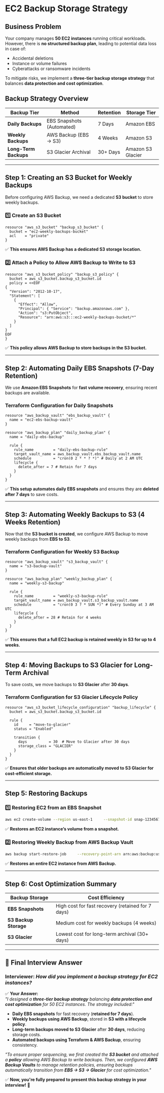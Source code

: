 # EC2 Backup Storage Strategy

## **Business Problem**
Your company manages **50 EC2 instances** running critical workloads. However, there is **no structured backup plan**, leading to potential data loss in case of:
- Accidental deletions
- Instance or volume failures
- Cyberattacks or ransomware incidents

To mitigate risks, we implement a **three-tier backup storage strategy** that balances **data protection and cost optimization**.

## **Backup Strategy Overview**
| **Backup Tier**           | **Method**                     | **Retention** | **Storage Tier** |
|---------------------------|--------------------------------|--------------|-----------------|
| **Daily Backups**         | EBS Snapshots (Automated)      | 7 Days       | Amazon EBS      |
| **Weekly Backups**        | AWS Backup (EBS → S3)         | 4 Weeks      | Amazon S3       |
| **Long-Term Backups**     | S3 Glacier Archival           | 30+ Days     | Amazon S3 Glacier |

---

## **Step 1: Creating an S3 Bucket for Weekly Backups**
Before configuring AWS Backup, we need a dedicated **S3 bucket** to store weekly backups.

### **1️⃣ Create an S3 Bucket**
```hcl
resource "aws_s3_bucket" "backup_s3_bucket" {
  bucket = "ec2-weekly-backups-bucket"
  acl    = "private"
}
```
✅ **This ensures AWS Backup has a dedicated S3 storage location.**

### **2️⃣ Attach a Policy to Allow AWS Backup to Write to S3**
```hcl
resource "aws_s3_bucket_policy" "backup_s3_policy" {
  bucket = aws_s3_bucket.backup_s3_bucket.id
  policy = <<EOF
{
  "Version": "2012-10-17",
  "Statement": [
    {
      "Effect": "Allow",
      "Principal": { "Service": "backup.amazonaws.com" },
      "Action": "s3:PutObject",
      "Resource": "arn:aws:s3:::ec2-weekly-backups-bucket/*"
    }
  ]
}
EOF
}
```
✅ **This policy allows AWS Backup to store backups in the S3 bucket.**

---

## **Step 2: Automating Daily EBS Snapshots (7-Day Retention)**
We use **Amazon EBS Snapshots** for **fast volume recovery**, ensuring recent backups are available.

### **Terraform Configuration for Daily Snapshots**
```hcl
resource "aws_backup_vault" "ebs_backup_vault" {
  name = "ec2-ebs-backup-vault"
}

resource "aws_backup_plan" "daily_backup_plan" {
  name = "daily-ebs-backup"

  rule {
    rule_name         = "daily-ebs-backup-rule"
    target_vault_name = aws_backup_vault.ebs_backup_vault.name
    schedule          = "cron(0 2 * * ? *)" # Daily at 2 AM UTC
    lifecycle {
      delete_after = 7 # Retain for 7 days
    }
  }
}
```
✅ **This setup automates daily EBS snapshots** and ensures they are **deleted after 7 days** to save costs.

---

## **Step 3: Automating Weekly Backups to S3 (4 Weeks Retention)**
Now that the **S3 bucket is created**, we configure AWS Backup to move weekly backups from **EBS to S3**.

### **Terraform Configuration for Weekly S3 Backup**
```hcl
resource "aws_backup_vault" "s3_backup_vault" {
  name = "s3-backup-vault"
}

resource "aws_backup_plan" "weekly_backup_plan" {
  name = "weekly-s3-backup"

  rule {
    rule_name         = "weekly-s3-backup-rule"
    target_vault_name = aws_backup_vault.s3_backup_vault.name
    schedule          = "cron(0 3 ? * SUN *)" # Every Sunday at 3 AM UTC
    lifecycle {
      delete_after = 28 # Retain for 4 weeks
    }
  }
}
```
✅ **This ensures that a full EC2 backup is retained weekly in S3 for up to 4 weeks.**

---

## **Step 4: Moving Backups to S3 Glacier for Long-Term Archival**
To save costs, we move backups to **S3 Glacier** after **30 days**.

### **Terraform Configuration for S3 Glacier Lifecycle Policy**
```hcl
resource "aws_s3_bucket_lifecycle_configuration" "backup_lifecycle" {
  bucket = aws_s3_bucket.backup_s3_bucket.id

  rule {
    id     = "move-to-glacier"
    status = "Enabled"

    transition {
      days          = 30  # Move to Glacier after 30 days
      storage_class = "GLACIER"
    }
  }
}
```
✅ **Ensures that older backups are automatically moved to S3 Glacier for cost-efficient storage.**

---

## **Step 5: Restoring Backups**

### **1️⃣ Restoring EC2 from an EBS Snapshot**
```bash
aws ec2 create-volume --region us-east-1     --snapshot-id snap-1234567890abcdef0     --availability-zone us-east-1a
```
✅ **Restores an EC2 instance’s volume from a snapshot.**

### **2️⃣ Restoring Weekly Backup from AWS Backup Vault**
```bash
aws backup start-restore-job     --recovery-point-arn arn:aws:backup:us-east-1:123456789012:recovery-point:abcdef123456     --metadata file://restore-metadata.json
```
✅ **Restores an entire EC2 instance from AWS Backup.**

---

## **Step 6: Cost Optimization Summary**
| **Backup Storage**       | **Cost Efficiency** |
|--------------------------|--------------------|
| **EBS Snapshots**        | High cost for fast recovery (retained for 7 days) |
| **S3 Backup Storage**    | Medium cost for weekly backups (4 weeks) |
| **S3 Glacier**           | Lowest cost for long-term archival (30+ days) |

---

## **🚀 Final Interview Answer**
### **Interviewer:** *How did you implement a backup strategy for EC2 instances?*  
✅ **Your Answer:**  
*"I designed a **three-tier backup strategy** balancing **data protection and cost optimization** for 50 EC2 instances. The strategy included:*"

- **Daily EBS snapshots** for fast recovery (**retained for 7 days**).
- **Weekly backups using AWS Backup**, stored in **S3 with a lifecycle policy**.
- **Long-term backups moved to S3 Glacier** after **30 days**, reducing storage costs.
- **Automated backups using Terraform & AWS Backup**, ensuring consistency.

*"To ensure proper sequencing, we first created the **S3 bucket** and attached a **policy** allowing AWS Backup to write backups. Then, we configured **AWS Backup Vaults** to manage retention policies, ensuring backups automatically transition from **EBS → S3 → Glacier** for cost optimization."*

✅ **Now, you're fully prepared to present this backup strategy in your interview!** 🚀
